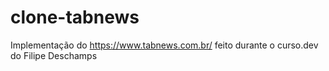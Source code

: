 # clone-tabnews
Implementação do https://www.tabnews.com.br/ feito durante o curso.dev do Filipe Deschamps

